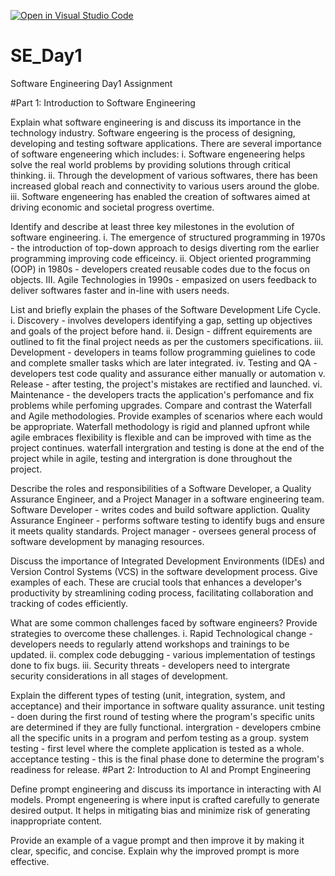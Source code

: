 [![Open in Visual Studio Code](https://classroom.github.com/assets/open-in-vscode-2e0aaae1b6195c2367325f4f02e2d04e9abb55f0b24a779b69b11b9e10269abc.svg)](https://classroom.github.com/online_ide?assignment_repo_id=18424257&assignment_repo_type=AssignmentRepo)
# SE_Day1
Software Engineering Day1 Assignment

#Part 1: Introduction to Software Engineering

Explain what software engineering is and discuss its importance in the technology industry.
Software engeering is the process of designing, developing and testing software applications.
There are several importance of software engeneering which includes:
i. Software engeneering helps solve the real world problems by providing solutions through critical thinking.
ii. Through the development of various softwares, there has been increased global reach and connectivity to various users around the globe.
iii. Software engeneering has enabled the creation of softwares aimed at driving economic and societal progress overtime.


Identify and describe at least three key milestones in the evolution of software engineering.
i. The emergence of structured programming in 1970s - the introduction of top-down approach to desigs diverting rom the earlier programming improving code efficeincy.
ii. Object oriented programming (OOP) in 1980s - developers created reusable codes due to the focus on objects.
III. Agile Technologies in 1990s - empasized on users feedback to deliver softwares faster and in-line with users needs.

List and briefly explain the phases of the Software Development Life Cycle.
i. Discovery - involves developers identifying a gap, setting up objectives and goals of the project before hand.
ii. Design - diffrent equirements are outlined to fit the final project needs as per the customers specifications.
iii. Development - developers in teams follow programming guielines to code and complete smaller tasks which are later integrated.
iv. Testing and QA - developers test code quality and assurance either manually or automation
v. Release - after testing, the project's mistakes are rectified and launched.
vi. Maintenance - the developers tracts the application's perfomance and fix problems while perfoming upgrades.
Compare and contrast the Waterfall and Agile methodologies. Provide examples of scenarios where each would be appropriate.
Waterfall methodology is rigid and planned upfront while agile embraces flexibility is flexible and can be improved with time as the project continues.
waterfall intergration and testing is done at the end of the project while in agile, testing and intergration is done throughout the project.

Describe the roles and responsibilities of a Software Developer, a Quality Assurance Engineer, and a Project Manager in a software engineering team.
Software Developer - writes codes and build software appliction.
Quality Assurance Engineer - performs software testing to identify bugs and ensure it meets quality standards.
Project manager -  oversees general process of software development by managing resources.

Discuss the importance of Integrated Development Environments (IDEs) and Version Control Systems (VCS) in the software development process. Give examples of each.
These are crucial tools that enhances a developer's productivity by streamlining coding process, facilitating collaboration and tracking of codes efficiently.

What are some common challenges faced by software engineers? Provide strategies to overcome these challenges.
i. Rapid Technological change - developers needs to regularly attend workshops and trainings to be updated.
ii. complex code debugging - various implementation of testings done to fix bugs.
iii. Security threats - developers need to intergrate security considerations in all stages of development.

Explain the different types of testing (unit, integration, system, and acceptance) and their importance in software quality assurance.
unit testing - doen during the first round of testing where the program's specific units are determined if they are fully functional.
intergration - developers cmbine all the specific units in a program and perfom testing as a group.
system testing - first level where the complete application is tested as a whole.
acceptance testing - this is the final phase done to determine the program's  readiness for release.
#Part 2: Introduction to AI and Prompt Engineering


Define prompt engineering and discuss its importance in interacting with AI models.
Prompt engeneering is where input is crafted carefully to generate desired output.
It helps in mitigating bias and minimize risk of generating inappropriate content.

Provide an example of a vague prompt and then improve it by making it clear, specific, and concise. Explain why the improved prompt is more effective.

